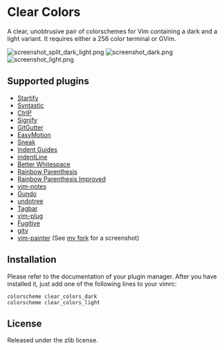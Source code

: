 # Clear Colors

A clear, unobtrusive pair of colorschemes for Vim containing a dark and a
light variant. It requires either a 256 color terminal or GVim.

![screenshot_split_dark_light.png](https://raw.github.com/AlxHnr/clear_colors/master/screenshots/split_dark_light.png)
![screenshot_dark.png](https://raw.github.com/AlxHnr/clear_colors/master/screenshots/dark.png)
![screenshot_light.png](https://raw.github.com/AlxHnr/clear_colors/master/screenshots/light.png)

## Supported plugins

* [Startify](https://github.com/mhinz/vim-startify)
* [Syntastic](https://github.com/scrooloose/syntastic)
* [CtrlP](https://github.com/kien/ctrlp.vim)
* [Signify](https://github.com/mhinz/vim-signify)
* [GitGutter](https://github.com/airblade/vim-gitgutter)
* [EasyMotion](https://github.com/Lokaltog/vim-easymotion)
* [Sneak](https://github.com/justinmk/vim-sneak)
* [Indent Guides](https://github.com/nathanaelkane/vim-indent-guides)
* [indentLine](https://github.com/Yggdroot/indentLine)
* [Better Whitespace](https://github.com/ntpeters/vim-better-whitespace)
* [Rainbow Parenthesis](https://github.com/kien/rainbow_parentheses.vim)
* [Rainbow Parenthesis Improved](https://github.com/oblitum/rainbow)
* [vim-notes](https://github.com/xolox/vim-notes)
* [Gundo](http://sjl.bitbucket.org/gundo.vim/)
* [undotree](https://github.com/mbbill/undotree)
* [Tagbar](https://github.com/majutsushi/tagbar)
* [vim-plug](https://github.com/junegunn/vim-plug)
* [Fugitive](https://github.com/tpope/vim-fugitive)
* [gitv](https://github.com/gregsexton/gitv)
* [vim-painter](https://github.com/thinca/vim-painter)
(See [my fork](https://github.com/AlxHnr/vim-painter) for a screenshot)

## Installation

Please refer to the documentation of your plugin manager. After you have
installed it, just add one of the following lines to your vimrc:

```vim
colorscheme clear_colors_dark
colorscheme clear_colors_light
```

## License

Released under the zlib license.
